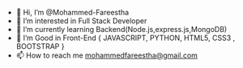 - 👋 Hi, I’m @Mohammed-Fareestha
- 👀 I’m interested in Full Stack Developer
- 🌱 I’m currently learning Backend(Node.js,express.js,MongoDB) 
- 💞️ I’m Good in Front-End { JAVASCRIPT, PYTHON, HTML5, CSS3 , BOOTSTRAP }
- 📫 How to reach me mohammedfareestha@gmail.com 

<!---
Mohammed-Fareestha/Mohammed-Fareestha is a ✨ special ✨ repository because its `README.md` (this file) appears on your GitHub profile.
You can click the Preview link to take a look at your changes.
--->
